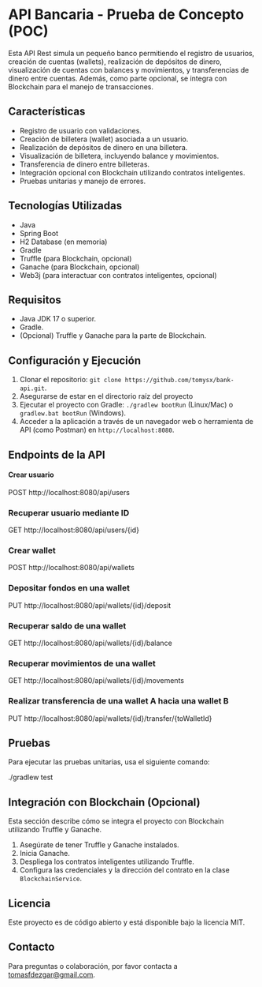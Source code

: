 # API Bancaria - Prueba de Concepto (POC)

Esta API Rest simula un pequeño banco permitiendo el registro de usuarios, creación de cuentas (wallets), realización de depósitos de dinero, visualización de cuentas con balances y movimientos, y transferencias de dinero entre cuentas. Además, como parte opcional, se integra con Blockchain para el manejo de transacciones.

## Características

- Registro de usuario con validaciones.
- Creación de billetera (wallet) asociada a un usuario.
- Realización de depósitos de dinero en una billetera.
- Visualización de billetera, incluyendo balance y movimientos.
- Transferencia de dinero entre billeteras.
- Integración opcional con Blockchain utilizando contratos inteligentes.
- Pruebas unitarias y manejo de errores.

## Tecnologías Utilizadas

- Java
- Spring Boot
- H2 Database (en memoria)
- Gradle
- Truffle (para Blockchain, opcional)
- Ganache (para Blockchain, opcional)
- Web3j (para interactuar con contratos inteligentes, opcional)

## Requisitos

- Java JDK 17 o superior.
- Gradle.
- (Opcional) Truffle y Ganache para la parte de Blockchain.

## Configuración y Ejecución

1. Clonar el repositorio: `git clone https://github.com/tomysx/bank-api.git`.
2. Asegurarse de estar en el directorio raíz del proyecto
3. Ejecutar el proyecto con Gradle: `./gradlew bootRun` (Linux/Mac) o `gradlew.bat bootRun` (Windows).
4. Acceder a la aplicación a través de un navegador web o herramienta de API (como Postman) en `http://localhost:8080`.

## Endpoints de la API

#### Crear usuario
POST http://localhost:8080/api/users

### Recuperar usuario mediante ID
GET http://localhost:8080/api/users/{id}

### Crear wallet

POST http://localhost:8080/api/wallets

### Depositar fondos en una wallet

PUT http://localhost:8080/api/wallets/{id}/deposit

### Recuperar saldo de una wallet

GET http://localhost:8080/api/wallets/{id}/balance

### Recuperar movimientos de una wallet

GET http://localhost:8080/api/wallets/{id}/movements

### Realizar transferencia de una wallet A hacia una wallet B

PUT http://localhost:8080/api/wallets/{id}/transfer/{toWalletId}

## Pruebas

Para ejecutar las pruebas unitarias, usa el siguiente comando:

./gradlew test

## Integración con Blockchain (Opcional)

Esta sección describe cómo se integra el proyecto con Blockchain utilizando Truffle y Ganache.

1. Asegúrate de tener Truffle y Ganache instalados.
2. Inicia Ganache.
3. Despliega los contratos inteligentes utilizando Truffle.
4. Configura las credenciales y la dirección del contrato en la clase `BlockchainService`.

## Licencia

Este proyecto es de código abierto y está disponible bajo la licencia MIT.

## Contacto

Para preguntas o colaboración, por favor contacta a [tomasfdezgar@gmail.com](mailto:tomasfdezgar@gmail.com).
